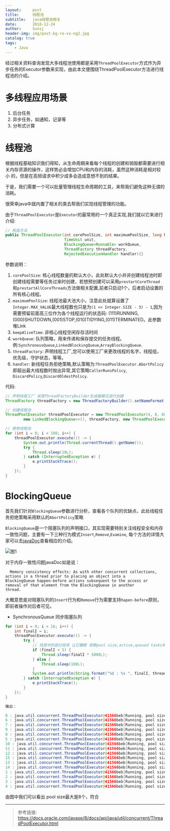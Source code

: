 ```yaml
---
layout:     post
title:      线程池
subtitle:   java线程池相关
date:       2018-12-24
author:     Sunsj
header-img: img/post-bg-re-vs-ng2.jpg
catalog: true
tags:
    - Java
---
```


经过相关资料查询发现大多线程池使用都是采用`ThreadPoolExecutor`方式作为异步任务的Executor参数来实现，由此本文便围绕ThreadPoolExecutor方法进行线程池的介绍。


# 多线程应用场景

1. 后台任务
2. 异步任务，如通知，记录等
3. 分布式计算

# 线程池 

根据线程基础知识我们得知，从生命周期来看每个线程的创建和销毁都需要进行相关内存资源的操作，这样势必会增加CPU和内存的消耗，虽然这种消耗是相对较小
的，但是在高频请求中积少成多会造成意想不到的结果。

于是，我们需要一个可以批量管理线程生命周期的工具，来帮我们避免这种无谓的消耗。

很荣幸java中就内置了相关的类去帮我们实现线程管理的功能。

由于`ThreadPoolExecutor`是`Executor`的最常用的一个真正实现,我们就以它来进行介绍:

```java
// 构造方法
public ThreadPoolExecutor(int corePoolSize, int maximumPoolSize, long keepAliveTime,  
                          TimeUnit unit,  
                          BlockingQueue<Runnable> workQueue,  
                          ThreadFactory threadFactory,  
                          RejectedExecutionHandler handler){}
```

参数说明：
1. `corePoolSize`: 核心线程数量的默认大小，此处默认大小并非创建线程池时即创建线程需要等任务过来时创建，若想预创建可以采用`prestartCoreThread`
和`prestartAllCoreThreads`方法做相关配置,前者只启动1个，后者启动设置的所有核心线程。
2. `maximumPoolSize`: 线程池最大池大小，注意此处就算设置了`Integer.MAX_VALUE`最大线程数也只是为`(1 << Integer.SIZE - 3) - 1`,因为
需要预留前面高三位作为各个线程运行的状态码: (111)RUNNING,(000)SHUTDOWN,(001)STOP,(010)TIDYING,(011)TERMINATED。此参数堆Link
3. `keepAliveTime`: 非核心线程空闲存存活时间
4. `workQueue`: 队列策略，用来传递和保存提交的任务线程。例:`SynchronousQueue`,`LinkedBlockingQueue`,`ArrayBlockingQueue`.
5. `threadFactory`: 声明线程工厂,您可以使用工厂来更改线程的名字，线程组，优先级，守护状态，等等。
6. `handler`: 新线程任务拒绝策略,默认策略为:`ThreadPoolExecutor.AbortPolicy` 即超出最大线程数时抛出异常,其它策略`CallerRunsPolicy`,
`DiscardPolicy`,`DiscardOldestPolicy`.

代码:

```java
// 声明线程工厂 采用ThreadFactoryBuilder生成器模式进行创建
ThreadFactory threadFactory = new ThreadFactoryBuilder().setNameFormat("MY_THREAD_%d").get();

// 创建线程池
ThreadPoolExecutor threadPoolExecutor = new ThreadPoolExecutor(4, 8, 60L, TimeUnit.SECONDS,
        new LinkedBlockingQueue<>(), threadFactory, new ThreadPoolExecutor.CallerRunsPolicy());

// 使用线程池
for (int i = 0; i < 100; i++) {
    threadPoolExecutor.execute(() -> {
        System.out.println(Thread.currentThread().getName());
        try {
            Thread.sleep(10L);
        } catch (InterruptedException e) {
            e.printStackTrace();
        }
    });
}
```

# BlockingQueue

首先我们针对`BlockingQueue`参数进行分析，查看各个队列的优缺点，此处线程任务拒绝策略采用默认的`AbortPolicy`策略

`BlockingQueue`是一个阻塞队列的声明接口，其实现需要特别关注线程安全和内存一致性问题，主要有一下三种行为模式`Insert`,`Remove`,`Examine`,
每个方法的详情大家可以去[javaDoc](https://docs.oracle.com/javase/8/docs/api/)查看相应的介绍。

![图1](https://image-1256109364.cos.ap-beijing.myqcloud.com/java/%E7%BA%BF%E7%A8%8B%E6%B1%A0-1.png)

对于内存一致性问题javaDoc如是说：
```text
  Memory consistency effects: As with other concurrent collections, actions in a thread prior to placing an object into a 
BlockingQueue happen-before actions subsequent to the access or removal of that element from the BlockingQueue in another 
thread.
```
大概意思是对阻塞队列的`Insert`行为和`Remove`行为需要支持`hapen-before`原则，即前者操作对后者可见。


- SynchronousQueue 同步阻塞队列

```java
for (int i = 0; i < 16; i++) {
    int finalI = i;
    threadPoolExecutor.execute(() -> {
        try {
            // 找其中的部分现场 让它睡眠 观察pool size,active,queued tasks和 completed tasks等参数的变化
            if (finalI < 5) {
                Thread.sleep(finalI * 5000L);
            } else {
                Thread.sleep(100L);
            }
            System.out.println(String.format("%d : %s ", finalI, threadPoolExecutor.toString()));
        } catch (InterruptedException e) {
            e.printStackTrace();
        }
    });
}

输出：

0 : java.util.concurrent.ThreadPoolExecutor@41566beb[Running, pool size = 3, active threads = 3, queued tasks = 0, completed tasks = 0] 
6 : java.util.concurrent.ThreadPoolExecutor@41566beb[Running, pool size = 8, active threads = 8, queued tasks = 0, completed tasks = 1] 
7 : java.util.concurrent.ThreadPoolExecutor@41566beb[Running, pool size = 8, active threads = 8, queued tasks = 0, completed tasks = 1] 
9 : java.util.concurrent.ThreadPoolExecutor@41566beb[Running, pool size = 8, active threads = 8, queued tasks = 0, completed tasks = 1] 
8 : java.util.concurrent.ThreadPoolExecutor@41566beb[Running, pool size = 8, active threads = 8, queued tasks = 0, completed tasks = 1] 
5 : java.util.concurrent.ThreadPoolExecutor@41566beb[Running, pool size = 8, active threads = 8, queued tasks = 0, completed tasks = 1] 
10 : java.util.concurrent.ThreadPoolExecutor@41566beb[Running, pool size = 8, active threads = 6, queued tasks = 0, completed tasks = 5] 
11 : java.util.concurrent.ThreadPoolExecutor@41566beb[Running, pool size = 8, active threads = 6, queued tasks = 0, completed tasks = 5] 
12 : java.util.concurrent.ThreadPoolExecutor@41566beb[Running, pool size = 8, active threads = 6, queued tasks = 0, completed tasks = 5] 
15 : java.util.concurrent.ThreadPoolExecutor@41566beb[Running, pool size = 8, active threads = 7, queued tasks = 0, completed tasks = 7] 
13 : java.util.concurrent.ThreadPoolExecutor@41566beb[Running, pool size = 8, active threads = 7, queued tasks = 0, completed tasks = 7] 
14 : java.util.concurrent.ThreadPoolExecutor@41566beb[Running, pool size = 8, active threads = 7, queued tasks = 0, completed tasks = 7] 
1 : java.util.concurrent.ThreadPoolExecutor@41566beb[Running, pool size = 8, active threads = 4, queued tasks = 0, completed tasks = 10] 
2 : java.util.concurrent.ThreadPoolExecutor@41566beb[Running, pool size = 8, active threads = 3, queued tasks = 0, completed tasks = 11] 
3 : java.util.concurrent.ThreadPoolExecutor@41566beb[Running, pool size = 4, active threads = 2, queued tasks = 0, completed tasks = 12] 
4 : java.util.concurrent.ThreadPoolExecutor@41566beb[Running, pool size = 4, active threads = 1, queued tasks = 0, completed tasks = 13] 
```

由图中我们可以看出 pool size最大是8个，符合





--- 
> 参考链接: 
> https://docs.oracle.com/javase/8/docs/api/java/util/concurrent/ThreadPoolExecutor.html